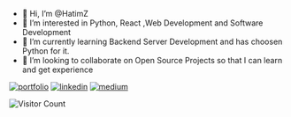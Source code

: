 - 👋 Hi, I’m @HatimZ
- 👀 I’m interested in Python, React ,Web Development and Software Development
- 🌱 I’m currently learning Backend Server Development and has choosen Python for it.
- 💞️ I’m looking to collaborate on Open Source Projects so that I can learn and get experience


[![portfolio](https://img.shields.io/badge/my_portfolio-000?style=for-the-badge&logo=ko-fi&logoColor=white)](https://hatimz.github.io/portfolio-website/)
[![linkedin](https://img.shields.io/badge/linkedin-0A66C2?style=for-the-badge&logo=linkedin&logoColor=white)](https://www.linkedin.com/in/hatim-zahid/)
[![medium](https://img.shields.io/badge/medium-1DA1F2?style=for-the-badge&logo=medium&logoColor=white)](https://medium.com/@hatim.zahid)


![Visitor Count](https://profile-counter.glitch.me/HatimZ/count.svg)


<!---
HatimZ/HatimZ is a ✨ special ✨ repository because its `README.md` (this file) appears on your GitHub profile.
You can click the Preview link to take a look at your changes.
--->
